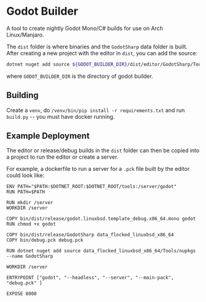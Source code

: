 Godot Builder
===

A tool to create nightly Godot Mono/C# builds for use on Arch Linux/Manjaro.

The `dist` folder is where binaries and the `GodotSharp` data folder is built. After creating a new project with the editor in `dist`, you can add the source:

```sh
dotnet nuget add source ${GODOT_BUILDER_DIR}/dist/editor/GodotSharp/Tools/nupkgs
```

where `GODOT_BUILDER_DIR` is the directory of godot builder.

## Building

Create a `venv`, do `/venv/bin/pip install -r requirements.txt` and run `build.py` -- you must have docker running.

## Example Deployment

The editor or release/debug builds in the `dist` folder can then be copied into a project to run the editor or create a server.

For example, a dockerfile to run a server for a `.pck` file built by the editor could look like:

```
ENV PATH="$PATH:$DOTNET_ROOT:$DOTNET_ROOT/tools:/server/godot"
RUN PATH=$PATH

RUN mkdir /server
WORKDIR /server

COPY bin/dist/release/godot.linuxbsd.template_debug.x86_64.mono godot
RUN chmod +x godot

COPY bin/dist/release/GodotSharp data_flocked_linuxbsd_x86_64
COPY bin/debug.pck debug.pck

RUN dotnet nuget add source data_flocked_linuxbsd_x86_64/Tools/nupkgs --name GodotSharp

WORKDIR /server

ENTRYPOINT ["godot", "--headless", "--server", "--main-pack", "debug.pck" ]

EXPOSE 8000
```
